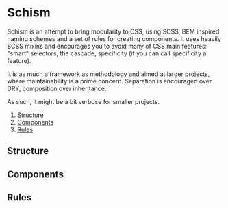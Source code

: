 Schism
======

Schism is an attempt to bring modularity to CSS, using SCSS, BEM inspired naming schemes and a set of rules for creating components. It uses heavily SCSS mixins and encourages you to avoid many of CSS main features: "smart" selectors, the cascade, specificity (if you can call specificity a feature). 

It is as much a framework as methodology and aimed at larger projects, where maintainability is a prime concern. Separation is encouraged over DRY, composition over inheritance. 

As such, it might be a bit verbose for smaller projects.

1. [Structure](https://github.com/dpiatek/schism#structure)
2. [Components](https://github.com/dpiatek/schism#components)
3. [Rules](https://github.com/dpiatek/schism#rules)

## Structure
## Components
## Rules
